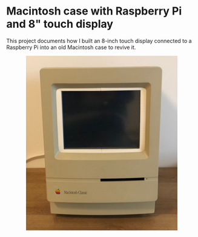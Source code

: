 # Macintosh case with Raspberry Pi and 8" touch display

This project documents how I built an 8-inch touch display connected to a Raspberry Pi into an old Macintosh case to revive it.
<p align="center">
  <img src="images/macintosh_main.jpeg" alt="Macintosh image" width="400"/>
</p>
